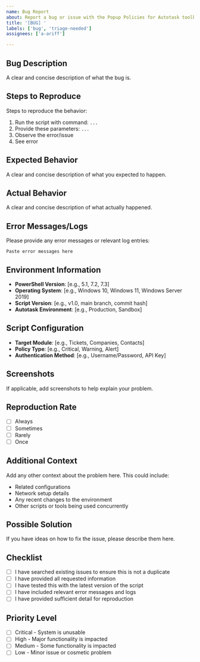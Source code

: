 ```yaml
---
name: Bug Report
about: Report a bug or issue with the Popup Policies for Autotask toolkit
title: '[BUG] '
labels: ['bug', 'triage-needed']
assignees: ['a-ariff']

---
```


## Bug Description
A clear and concise description of what the bug is.

## Steps to Reproduce
Steps to reproduce the behavior:
1. Run the script with command: `...`
2. Provide these parameters: `...`
3. Observe the error/issue
4. See error

## Expected Behavior
A clear and concise description of what you expected to happen.

## Actual Behavior
A clear and concise description of what actually happened.

## Error Messages/Logs
Please provide any error messages or relevant log entries:

```
Paste error messages here
```

## Environment Information
- **PowerShell Version**: [e.g., 5.1, 7.2, 7.3]
- **Operating System**: [e.g., Windows 10, Windows 11, Windows Server 2019]
- **Script Version**: [e.g., v1.0, main branch, commit hash]
- **Autotask Environment**: [e.g., Production, Sandbox]

## Script Configuration
- **Target Module**: [e.g., Tickets, Companies, Contacts]
- **Policy Type**: [e.g., Critical, Warning, Alert]
- **Authentication Method**: [e.g., Username/Password, API Key]

## Screenshots
If applicable, add screenshots to help explain your problem.

## Reproduction Rate
- [ ] Always
- [ ] Sometimes
- [ ] Rarely
- [ ] Once

## Additional Context
Add any other context about the problem here. This could include:
- Related configurations
- Network setup details
- Any recent changes to the environment
- Other scripts or tools being used concurrently

## Possible Solution
If you have ideas on how to fix the issue, please describe them here.

## Checklist
- [ ] I have searched existing issues to ensure this is not a duplicate
- [ ] I have provided all requested information
- [ ] I have tested this with the latest version of the script
- [ ] I have included relevant error messages and logs
- [ ] I have provided sufficient detail for reproduction

## Priority Level
- [ ] Critical - System is unusable
- [ ] High - Major functionality is impacted
- [ ] Medium - Some functionality is impacted
- [ ] Low - Minor issue or cosmetic problem
